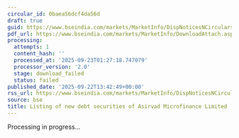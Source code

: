```yaml
---
circular_id: 0baea56dcf4da56d
draft: true
guid: https://www.bseindia.com/markets/MarketInfo/DispNoticesNCirculars.aspx?Noticeid={F2F01B12-7045-4242-B240-38000F681C2D}&noticeno=20250922-45&dt=09/22/2025&icount=45&totcount=58&flag=0
pdf_url: https://www.bseindia.com/markets/MarketInfo/DownloadAttach.aspx?id=20250922-45&attachedId=
processing:
  attempts: 1
  content_hash: ''
  processed_at: '2025-09-23T01:27:18.747079'
  processor_version: '2.0'
  stage: download_failed
  status: failed
published_date: '2025-09-22T13:42:49+00:00'
rss_url: https://www.bseindia.com/markets/MarketInfo/DispNoticesNCirculars.aspx?Noticeid={F2F01B12-7045-4242-B240-38000F681C2D}&noticeno=20250922-45&dt=09/22/2025&icount=45&totcount=58&flag=0
source: bse
title: Listing of new debt securities of Asirvad Microfinance Limited
---
```


Processing in progress...